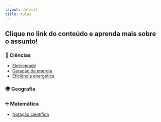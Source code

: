 ```yaml
---
layout: default
title: Aulas
---
```


## Clique no link do conteúdo e aprenda mais sobre o assunto!  


### 🧪 Ciências
- [Eletricidade](./aula1)  
- [Geração de energia](./geracao-de-energia)  
- [Eficiência energética](./eficiencia-energetica)  


### 🌍 Geografia




### ➗ Matemática
- [Notação científica](./notacao-cientifica.md)  

